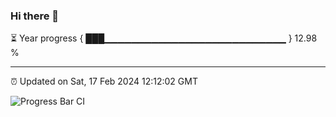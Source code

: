 ### Hi there 👋

⏳ Year progress { ███▁▁▁▁▁▁▁▁▁▁▁▁▁▁▁▁▁▁▁▁▁▁▁▁▁▁▁ } 12.98 %

---

⏰ Updated on Sat, 17 Feb 2024 12:12:02 GMT

![Progress Bar CI](https://github.com/Shyam-Makwana/GitHub-Actions-Demo/workflows/Progress%20Bar%20CI/badge.svg)
